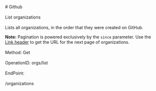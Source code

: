 <br>#     Github</br>
<br>List organizations</br>
<br>Lists all organizations, in the order that they were created on GitHub.

**Note:** Pagination is powered exclusively by the `since` parameter. Use the [Link header](https://developer.github.com/v3/#link-header) to get the URL for the next page of organizations.</br>
<br>Method: Get</br>
<br>OperationID: orgs/list</br>
<br>EndPoint:</br>
<br>/organizations</br>
